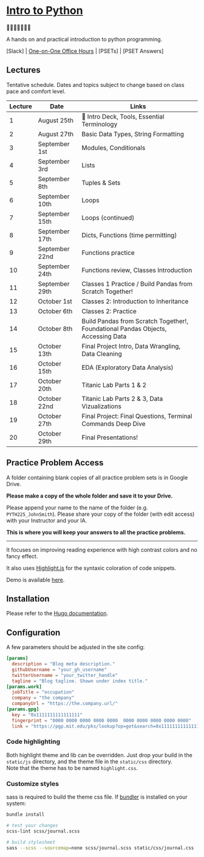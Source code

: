 # [Intro to Python](https://github.com/rodriguezda/diego.github.io/blob/master/intropython.md)
🎉🎈🎂🍾🎊🍻💃

A hands on and practical introduction to python programming.



[Slack] | [One-on-One Office Hours](https://calendly.com/rodriguezdiego/python-office-hours) | [PSETs] | [PSET Answers]

## Lectures

Tentative schedule. Dates and topics subject to change based on class pace and comfort level.

Lecture | Date | Links 
--- | --- | --- 
1 | August 25th | 🎉 Intro Deck, Tools, Essential Terminology 
2 | August 27th | Basic Data Types, String Formatting
3 | September 1st | Modules, Conditionals
4 | September 3rd | Lists
5 | September 8th | Tuples & Sets 
6 | September 10th | Loops
7 | September 15th | Loops (continued)
8 | September 17th | Dicts, Functions (time permitting)
9 | September 22nd | Functions practice 
10 | September 24th | Functions review, Classes Introduction
11 | September 29th | Classes 1 Practice / Build Pandas from Scratch Together!
12 | October 1st | Classes 2: Introduction to Inheritance
13 | October 6th | Classes 2: Practice 
14 | October 8th | Build Pandas from Scratch Together!, Foundational Pandas Objects, Accessing Data
15 | October 13th | Final Project Intro, Data Wrangling, Data Cleaning
16 | October 15th | EDA (Exploratory Data Analysis)
17 | October 20th | Titanic Lab Parts 1 & 2
18 | October 22nd | Titanic Lab Parts 2 & 3, Data Vizualizations
19 | October 27th | Final Project: Final Questions, Terminal Commands Deep Dive 
20 | October 29th | Final Presentations!

## Practice Problem Access
A folder containing blank copies of all practice problem sets is in Google Drive.

**Please make a copy of the whole folder and save it to your Drive.**

Please append your name to the name of the folder (e.g. `PYTH225_JohnSmith`). Please share your copy of the folder (with edit access) with your Instructor and your IA.

**This is where you will keep your answers to all the practice problems.**

------

It focuses on improving reading experience with high contrast colors and no fancy effect.

It also uses [Highlight.js](https://highlightjs.org/) for the syntaxic coloration of code snippets.

Demo is available [here](https://dashdashzako.github.io/hugo-journal-demo/).

## Installation

Please refer to the [Hugo documentation](http://gohugo.io/themes/installing/).

## Configuration

A few parameters should be adjusted in the site config:

```toml
[params]
  description = "Blog meta description."
  githubUsername = "your_gh_username"
  twitterUsername = "your_twitter_handle"
  tagline = "Blog tagline. Shown under index title."
[params.work]
  jobTitle = "occupation"
  company = "the company"
  companyUrl = "https://the.company.url/"
[params.gpg]
  key = "0x1111111111111111"
  fingerprint = "0000 0000 0000 0000 0000  0000 0000 0000 0000 0000"
  link = "https://pgp.mit.edu/pks/lookup?op=get&search=0x1111111111111111"
```

### Code highlighting

Both highlight theme and lib can be overridden. Just drop your build in the `static/js` directory, and the theme file in the `static/css` directory.  
Note that the theme has to be named `highlight.css`.

### Customize styles

sass is required to build the theme css file. If [bundler](http://bundler.io/) is installed on your system:

```bash
bundle install

# test your changes
scss-lint scss/journal.scss

# build stylesheet
sass --scss --sourcemap=none scss/journal.scss static/css/journal.css
```
